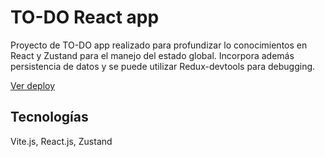 # TO-DO React app

Proyecto de TO-DO app realizado para profundizar lo conocimientos en React y Zustand para el manejo del estado global. Incorpora además persistencia de datos y se puede utilizar Redux-devtools para debugging.

[Ver deploy](https://to-do-react-ferenoch.vercel.app/)

## Tecnologías

Vite.js, React.js, Zustand
